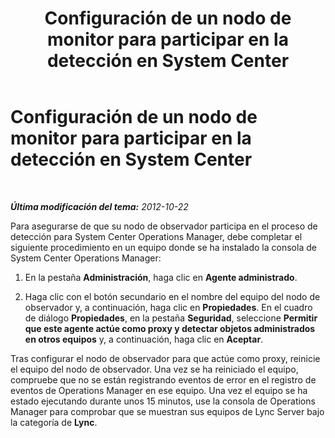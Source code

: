 ﻿---
title: Configuración de un nodo de monitor para participar en la detección en System Center
TOCTitle: Configuración de un nodo de monitor para participar en la detección en System Center
ms:assetid: 15c5dcfd-603b-47ea-af1b-8714c2ec08af
ms:mtpsurl: https://technet.microsoft.com/es-es/library/JJ204704(v=OCS.15)
ms:contentKeyID: 48274533
ms.date: 01/07/2017
mtps_version: v=OCS.15
ms.translationtype: HT
---

# Configuración de un nodo de monitor para participar en la detección en System Center

 

_**Última modificación del tema:** 2012-10-22_

Para asegurarse de que su nodo de observador participa en el proceso de detección para System Center Operations Manager, debe completar el siguiente procedimiento en un equipo donde se ha instalado la consola de System Center Operations Manager:

1.  En la pestaña **Administración**, haga clic en **Agente administrado**.

2.  Haga clic con el botón secundario en el nombre del equipo del nodo de observador y, a continuación, haga clic en **Propiedades**. En el cuadro de diálogo **Propiedades**, en la pestaña **Seguridad**, seleccione **Permitir que este agente actúe como proxy y detectar objetos administrados en otros equipos** y, a continuación, haga clic en **Aceptar**.

Tras configurar el nodo de observador para que actúe como proxy, reinicie el equipo del nodo de observador. Una vez se ha reiniciado el equipo, compruebe que no se están registrando eventos de error en el registro de eventos de Operations Manager en ese equipo. Una vez el equipo se ha estado ejecutando durante unos 15 minutos, use la consola de Operations Manager para comprobar que se muestran sus equipos de Lync Server bajo la categoría de **Lync**.

